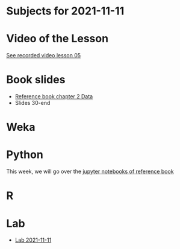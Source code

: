 # Subjects for 2021-11-11

# Video of the Lesson

[See recorded video lesson 05](TODO)

# Book slides

- [Reference book chapter 2 Data](https://www-users.cse.umn.edu/~kumar001/dmbook/slides/chap2_data.pptx)
- Slides 30-end

# Weka



# Python

This week, we will go over the [jupyter notebooks of reference book](http://www.cse.msu.edu/~ptan/dmbook/software/)



# R 



# Lab

- [Lab 2021-11-11](../course-content/labs/lab-03.md)




